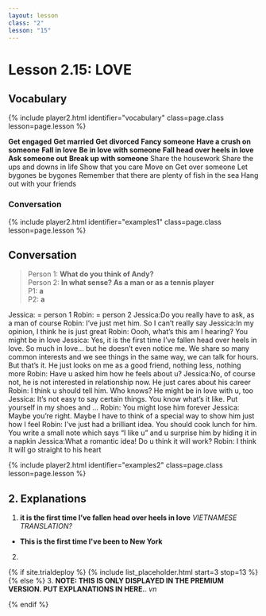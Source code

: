 ```yaml
---
layout: lesson
class: "2"
lesson: "15"
---
```



# Lesson 2.15: LOVE 


## Vocabulary 
{% include player2.html identifier="vocabulary" class=page.class lesson=page.lesson %}

**Get engaged** 
**Get married** 
**Get divorced**
**Fancy someone**
**Have a crush on someone**
**Fall in love**
**Be in love with someone**
**Fall head over heels in love**
**Ask someone out**
**Break up with someone**
Share the housework 
Share the ups and downs in life
Show that you care
Move on 
Get over someone
Let bygones be bygones
Remember that there are plenty of fish in the sea
Hang out with your friends



### Conversation




{% include player2.html identifier="examples1" class=page.class lesson=page.lesson %}

## Conversation

> Person 1: **What do you think of Andy?**     
> Person 2: **In what sense? As a man or as a tennis player**  
> P1: **a**  
> P2: **a**  


Jessica: = person 1 
Robin: = person 2
Jessica:Do you really have to ask, as a man of course
Robin: I’ve just met him. So I can’t really say
Jessica:In my opinion, I think he is just great
Robin: Oooh, what’s this am I hearing? You might be in love
Jessica: Yes, it is the first time I’ve fallen head over heels in love. So much in love… but he doesn’t even notice me. We share so many common interests and we see things in the same way, we can talk for hours. But that’s it. He just looks on me as a good friend, nothing less, nothing more
Robin: Have u asked him how he feels about u?
Jessica:No, of course not, he is not interested in relationship now. He just cares about his career
Robin: I think u should tell him. Who knows? He might be in love with u, too
Jessica: It’s not easy to say certain things. You know what’s it like. Put yourself in my shoes and …
Robin: You might lose him forever
Jessica: Maybe you’re right. Maybe I have to think of a special way to show him just how I feel 
Robin: I’ve just had a brilliant idea. You should cook lunch for him. You write a small note which says “I like u” and u surprise him by hiding it in a napkin 
Jessica:What a romantic idea! Do u think it will work?
Robin: I think It will go straight to his heart

{% include player2.html identifier="examples2" class=page.class lesson=page.lesson %}
## 2. Explanations

1. **it is the first time I’ve fallen head over heels in love**
*VIETNAMESE TRANSLATION?*  
- **This is the first time I've been to New York**


2. 



{% if site.trialdeploy %}
  {% include list_placeholder.html start=3 stop=13 %}
  {% else %}
3. **NOTE: THIS IS ONLY DISPLAYED IN THE PREMIUM VERSION. PUT EXPLANATIONS IN HERE.**.
*vn*

  {% endif %}